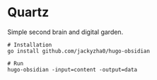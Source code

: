 # Quartz
Simple second brain and digital garden.

```shell
# Installation
go install github.com/jackyzha0/hugo-obsidian

# Run
hugo-obsidian -input=content -output=data
```